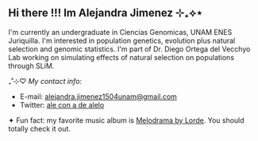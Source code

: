 ## Hi there !!! Im Alejandra Jimenez ⊹₊⟡⋆

I'm currently an undergraduate in Ciencias Genomicas, UNAM ENES Juriquilla. I'm interested in population genetics, evolution plus natural selection and genomic statistics. I'm part of Dr. Diego Ortega del Vecchyo Lab working on simulating effects of natural selection on populations through SLiM.

₊˚⊹♡
*My contact info:*
- E-mail: alejandra.jimenez1504unam@gmail.com
- Twitter: [ale con a de alelo](https://x.com/aleconadealelo)

✦ Fun fact: my favorite music album is [Melodrama by Lorde](https://open.spotify.com/intl-es/album/2B87zXm9bOWvAJdkJBTpzF?si=3acc19a889a24c51). You should totally check it out.

